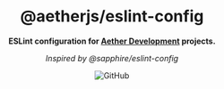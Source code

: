 <div align="center">

# @aetherjs/eslint-config

**ESLint configuration for <u>Aether Development</u> projects.**

_Inspired by @sapphire/eslint-config_

![GitHub](https://img.shields.io/github/license/aether-development/utilities?color=4287f5&style=for-the-badge)

</div>
